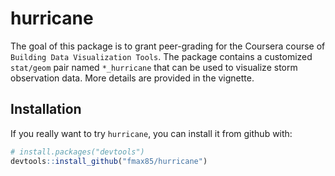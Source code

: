 # hurricane

The goal of this package is to grant peer-grading for the Coursera course of `Building Data Visualization Tools`.
The package contains a customized `stat/geom` pair named `*_hurricane` that can be used to visualize storm observation data. More details are provided in the vignette.

## Installation

If you really want to try `hurricane`, you can install it from github with:

``` r
# install.packages("devtools")
devtools::install_github("fmax85/hurricane")
```
